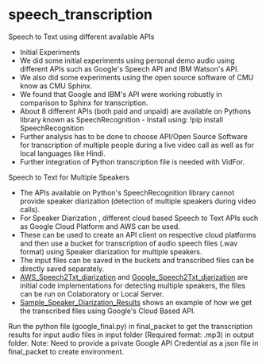 # speech_transcription
Speech to Text using different available APIs

* Initial Experiments
* We did some initial experiments using personal demo audio using different APIs such as Google's Speech API and IBM Watson's API.
* We also did some experiments using the open source software of CMU know as CMU Sphinx.
* We found that Google and IBM's API were working robustly in comparison to Sphinx for transcription.
* About 8 different APIs (both paid and unpaid) are available on Pythons library known as SpeechRecognition - Install using: !pip install SpeechRecognition
* Further analysis has to be done to choose API/Open Source Software for transcription of multiple people during a live video call as well as for local languages like Hindi.
* Further integration of Python transcription file is needed with VidFor.

Speech to Text for Multiple Speakers 

* The APIs available on Python's SpeechRecognition library cannot provide speaker diarization (detection of multiple speakers during video calls).
* For Speaker Diarization , different cloud based Speech to Text APIs such as Google Cloud Platform and AWS can be used.
* These can be used to create an API client on respective cloud platforms and then use a bucket for transcription of audio speech files (.wav format) using Speaker diarization for multiple speakers. 
* The input files can be saved in the buckets and transcribed files can be directly saved separately.
* [AWS_Speech2Txt_diarization](https://github.com/animeshrdso/speech_transcription/blob/main/AWS_Speech2Txt_diarization.ipynb) and [Google_Speech2Txt_diarization](https://github.com/animeshrdso/speech_transcription/blob/main/Google_Speech2Txt_diarization.ipynb) are initial code implementations for detecting multiple speakers, the files can be run on Colaboratory or Local Server.
* [Sample_Speaker_Diarization_Results](https://github.com/animeshrdso/speech_transcription/blob/main/Sample%20_Results_Speaker_Diarization_Google.txt) shows an example of how we get the transcribed files using Google's Cloud Based API.

Run the python file (google_final.py) in final_packet to get the transcription results for input audio files in input folder (Required format: .mp3) in output folder.
Note: Need to provide a private Google API Credential as a json file in final_packet to create environment.
